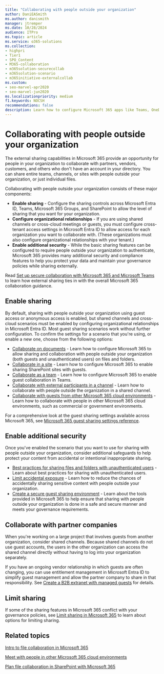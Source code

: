 ```yaml
---
title: "Collaborating with people outside your organization"
author: DaniEASmith
ms.author: danismith
manager: jtremper
ms.date: 10/28/2024
audience: ITPro
ms.topic: article
ms.service: o365-solutions
ms.collection: 
- highpri
- Tier1
- SPO_Content
- M365-collaboration
- m365solution-securecollab
- m365solution-scenario
- m365initiative-externalcollab
ms.custom: 
- seo-marvel-apr2020
- seo-marvel-jun2020
ms.localizationpriority: medium
f1.keywords: NOCSH
recommendations: false
description: Learn how to configure Microsoft 365 apps like Teams, OneDrive, and SharePoint for collaboration with people outside your organization.
---
```


# Collaborating with people outside your organization

The external sharing capabilities in Microsoft 365 provide an opportunity for people in your organization to collaborate with partners, vendors, customers, and others who don't have an account in your directory. You can share entire teams, channels, or sites with people outside your organization, or just individual files.

Collaborating with people outside your organization consists of these major components:

- **Enable sharing** - Configure the sharing controls across Microsoft Entra ID, Teams, Microsoft 365 Groups, and SharePoint to allow the level of sharing that you want for your organization.
- **Configure organizational relationships** - If you are using shared channels or cross-cloud meetings or guests, you must configure cross-tenant access settings in Microsoft Entra ID to allow access for each organization you want to collaborate with. (These organizations must also configure organizational relationships with your tenant.)
- **Enable additional security** - While the basic sharing features can be configured to require people outside your organization to authenticate, Microsoft 365 provides many additional security and compliance features to help you protect your data and maintain your governance policies while sharing externally.

Read [Set up secure collaboration with Microsoft 365 and Microsoft Teams](/microsoft-365/solutions/setup-secure-collaboration-with-teams) to learn how external sharing ties in with the overall Microsoft 365 collaboration guidance.

## Enable sharing

By default, sharing with people outside your organization using guest access or anonymous access is enabled, but shared channels and cross-cloud scenarios must be enabled by configuring organizational relationships in Microsoft Entra ID. Most guest sharing scenarios work without further configuration. To confirm the settings for a scenario that you're using, or enable a new one, choose from the following options:

- [Collaborate on documents](collaborate-on-documents.md) - Learn how to configure Microsoft 365 to allow sharing and collaboration with people outside your organization (both guests and unauthenticated users) on files and folders.
- [Collaborate in a site](collaborate-in-site.md) - Learn how to configure Microsoft 365 to enable sharing SharePoint sites with guests.
- [Collaborate as a team](collaborate-as-team.md) - Learn how to configure Microsoft 365 to enable guest collaboration in Teams.
- [Collaborate with external participants in a channel](/microsoft-365/solutions/collaborate-teams-direct-connect) - Learn how to collaborate with people outside the organization in a shared channel.
- [Collaborate with guests from other Microsoft 365 cloud environments](collaborate-guests-cross-cloud.md) - Learn how to collaborate with people in other Microsoft 365 cloud environments, such as commercial or government environments.

For a comprehensive look at the guest sharing settings available across Microsoft 365, see [Microsoft 365 guest sharing settings reference](microsoft-365-guest-settings.md).

## Enable additional security

Once you've enabled the scenario that you want to use for sharing with people outside your organization, consider additional safeguards to help protect your content from accidental or intentional inappropriate sharing.

- [Best practices for sharing files and folders with unauthenticated users](best-practices-anonymous-sharing.md) - Learn about best practices for sharing with unauthenticated users.
- [Limit accidental exposure](share-limit-accidental-exposure.md) - Learn how to reduce the chances of accidentally sharing sensitive content with people outside your organization.
- [Create a secure guest sharing environment](create-secure-guest-sharing-environment.md) - Learn about the tools provided in Microsoft 365 to help ensure that sharing with people outside your organization is done in a safe and secure manner and meets your governance requirements.

## Collaborate with partner companies

When you're working on a large project that involves guests from another organization, consider shared channels. Because shared channels do not use guest accounts, the users in the other organization can access the shared channel directly without having to log into your organization separately.

If you have an ongoing vendor relationship in which guests are often changing, you can use entitlement management in Microsoft Entra ID to simplify guest management and allow the partner company to share in that responsibility. See [Create a B2B extranet with managed guests](b2b-extranet.md) for details.

## Limit sharing

If some of the sharing features in Microsoft 365 conflict with your governance policies, see [Limit sharing in Microsoft 365](microsoft-365-limit-sharing.md) to learn about options for limiting sharing.

## Related topics

[Intro to file collaboration in Microsoft 365](/sharepoint/intro-to-file-collaboration)

[Meet with people in other Microsoft 365 cloud environments](/microsoftteams/cross-cloud-meetings)

[Plan file collaboration in SharePoint with Microsoft 365](/sharepoint/deploy-file-collaboration)
